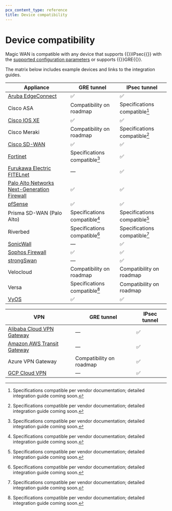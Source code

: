 ```yaml
---
pcx_content_type: reference
title: Device compatibility
---
```


# Device compatibility

Magic WAN is compatible with any device that supports {{<glossary-tooltip term_id="IPsec tunnel">}}IPsec{{</glossary-tooltip>}} with the [supported configuration parameters](/magic-wan/reference/tunnels/#supported-configuration-parameters) or supports {{<glossary-tooltip term_id="GRE tunnel">}}GRE{{</glossary-tooltip>}}.

The matrix below includes example devices and links to the integration guides.

Appliance                                                                                               | GRE tunnel                   | IPsec tunnel
---                                                                                                     | ---                          | ---
[Aruba EdgeConnect](/magic-wan/configuration/manually/third-party/aruba-edgeconnect/)                   | ✅                            | ✅
Cisco ASA                                                                                               | Compatibility on roadmap      | Specifications compatible[^1]
[Cisco IOS XE](/magic-wan/configuration/manually/third-party/cisco-ios-xe/)                             | ✅                            | ✅
Cisco Meraki                                                                                            | Compatibility on roadmap      | Specifications compatible[^1]
[Cisco SD-WAN](/magic-wan/configuration/manually/third-party/viptela/)                                  | ✅                            | ✅
[Fortinet](/magic-wan/configuration/manually/third-party/fortinet/)                                     | Specifications compatible[^1] | ✅
[Furukawa Electric FITELnet](/magic-wan/configuration/manually/third-party/fitelnet/)                   | —                             | ✅
[Palo Alto Networks Next-Generation Firewall](/magic-wan/configuration/manually/third-party/palo-alto/) | ✅                            | ✅
[pfSense](/magic-wan/configuration/manually/third-party/pfsense/)                                       | ✅                            | ✅
Prisma SD-WAN (Palo Alto)                                                                               | Specifications compatible[^1] | Specifications compatible[^1]
Riverbed                                                                                                | Specifications compatible[^1] | Specifications compatible[^1]
[SonicWall](/magic-wan/configuration/manually/third-party/sonicwall/)                                   | —                             | ✅
[Sophos Firewall](/magic-wan/configuration/manually/third-party/sophos-firewall/)                       | ✅                            | ✅
[strongSwan](/magic-wan/configuration/manually/third-party/strongswan/)                                 | —                             | ✅
Velocloud                                                                                               | Compatibility on roadmap      | Compatibility on roadmap
Versa                                                                                                   | Specifications compatible[^1] | Compatibility on roadmap
[VyOS](/magic-wan/configuration/manually/third-party/vyos/)                                             | ✅                            | ✅

VPN                                                                                                     | GRE tunnel                    | IPsec tunnel
---                                                                                                     |---                            |---
[Alibaba Cloud VPN Gateway](/magic-wan/configuration/manually/third-party/alibaba-cloud/)               | —                             | ✅
[Amazon AWS Transit Gateway](/magic-wan/configuration/manually/third-party/aws/)                        | —                             | ✅
Azure VPN Gateway                                                                                       | Compatibility on roadmap      | ✅
[GCP Cloud VPN](/magic-wan/configuration/manually/third-party/google/)                                  | —                             | ✅

[^1]: Specifications compatible per vendor documentation; detailed integration guide coming soon.